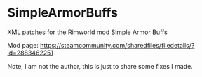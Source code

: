 # SimpleArmorBuffs
XML patches for the Rimworld mod Simple Armor Buffs

Mod page: https://steamcommunity.com/sharedfiles/filedetails/?id=2883462251

Note, I am not the author, this is just to share some fixes I made.
